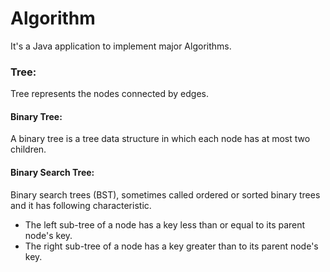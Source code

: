 # Algorithm
It's a Java application to implement major Algorithms.

### Tree:
 Tree represents the nodes connected by edges.
 #### Binary Tree:
 A binary tree is a tree data structure in which each node has at most two children.
 #### Binary Search Tree: 
 Binary search trees (BST), sometimes called ordered or sorted binary trees and it has following characteristic.

   * The left sub-tree of a node has a key less than or equal to its parent node's key.
   * The right sub-tree of a node has a key greater than to its parent node's key.
